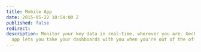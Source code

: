 ```yaml
---
title: Mobile App
date: 2015-05-22 10:54:00 Z
published: false
redirect: 
description: Monitor your key data in real-time, wherever you are. Geckoboard's iOS
  app lets you take your dashboards with you when you're out of the office.
---
```


